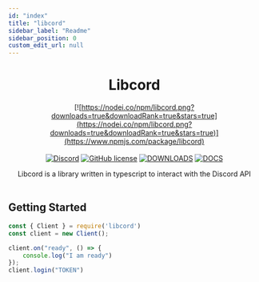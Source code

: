 ```yaml
---
id: "index"
title: "libcord"
sidebar_label: "Readme"
sidebar_position: 0
custom_edit_url: null
---
```


<div align="center">

# Libcord

[![https://nodei.co/npm/libcord.png?downloads=true&downloadRank=true&stars=true](https://nodei.co/npm/libcord.png?downloads=true&downloadRank=true&stars=true)](https://www.npmjs.com/package/libcord) <br></br>
[![Discord](https://img.shields.io/discord/976566685895114823.png?color=7289da&label=Libcord&logo=discord&style=flat-square)](https://discord.gg/k672733TU3) [![GitHub license](https://img.shields.io/github/license/tovade/libcord.svg)](https://github.com/tovade/libcord/blob/master/LICENSE)  [![DOWNLOADS](https://img.shields.io/npm/dm/libcord)](https://www.npmjs.com/package/libcord) [![DOCS](https://img.shields.io/badge/typedoc-docs-blue.svg)](https://libcord.js.org/)

Libcord is a library written in typescript to interact with the Discord API <br></br>

</div>

## Getting Started

````javascript
const { Client } = require('libcord')
const client = new Client();

client.on("ready", () => {
    console.log("I am ready")
});
client.login("TOKEN")
````

